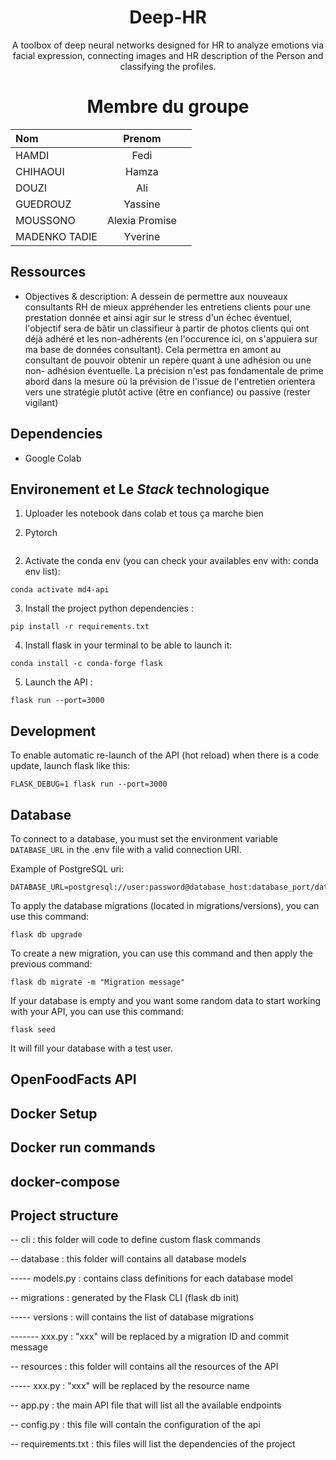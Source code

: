 <center>

# Deep-HR
A toolbox of deep neural networks designed for HR to analyze emotions via facial expression, connecting images and HR description of the Person and classifying the profiles.
</center>

>> 

<center>

# Membre du groupe

| Nom      | Prenom |   |
| :---        |    :----:   |          ---: |
| HAMDI      | Fedi       |    |
| CHIHAOUI   | Hamza        |       |
| DOUZI     | Ali       |    |
| GUEDROUZ  | Yassine        |       |
| MOUSSONO  | Alexia Promise  |     |
| MADENKO TADIE | Yverine | |

</center>

## Ressources

* Objectives & description: A dessein de permettre aux nouveaux consultants RH de mieux appréhender les entretiens clients pour une prestation donnée et ainsi agir sur le stress d'un échec éventuel, l'objectif sera de bâtir un classifieur à partir de photos clients qui ont déjà adhéré et les non-adhérents (en l'occurence ici, on s'appuiera sur ma base de données consultant). Cela permettra en amont au consultant de pouvoir obtenir un repère quant à une adhésion ou une non- adhésion éventuelle. La précision n'est pas fondamentale de prime abord dans la mesure où la prévision de l'issue de l'entretien orientera vers une stratégie plutôt active (être en confiance) ou passive (rester vigilant)

## Dependencies

* Google Colab

## Environement et Le *Stack* technologique

1. Uploader les notebook dans colab et tous ça marche bien

1. Pytorch
```

```

2. Activate the conda env (you can check your availables env with: conda env list):
```
conda activate md4-api
```

3. Install the project python dependencies :
```
pip install -r requirements.txt
```

4. Install flask in your terminal to be able to launch it:
```
conda install -c conda-forge flask
```

5. Launch the API :
```
flask run --port=3000
```

## Development

To enable automatic re-launch of the API (hot reload) when there is a code update, launch flask like this:
```
FLASK_DEBUG=1 flask run --port=3000
```

## Database

To connect to a database, you must set the environment variable `DATABASE_URL` in the .env file with a valid connection URI.

Example of PostgreSQL uri:
```
DATABASE_URL=postgresql://user:password@database_host:database_port/database_name
```

To apply the database migrations (located in migrations/versions), you can use this command:
```
flask db upgrade
```

To create a new migration, you can use this command and then apply the previous command:
```
flask db migrate -m "Migration message"
```

If your database is empty and you want some random data to start working with your API, you can use this command:
```
flask seed
```
It will fill your database with a test user.

## OpenFoodFacts API


## Docker Setup

## Docker run commands

## docker-compose

## Project structure


-- cli : this folder will code to define custom flask commands
    
-- database : this folder will contains all database models
    
----- models.py : contains class definitions for each database model

-- migrations : generated by the Flask CLI (flask db init)
    
----- versions : will contains the list of database migrations

------- xxx.py : "xxx" will be replaced by a migration ID and commit message

-- resources : this folder will contains all the resources of the API
    
----- xxx.py : "xxx" will be replaced by the resource name

-- app.py : the main API file that will list all the available endpoints

-- config.py : this file will contain the configuration of the api

-- requirements.txt : this files will list the dependencies of the project


